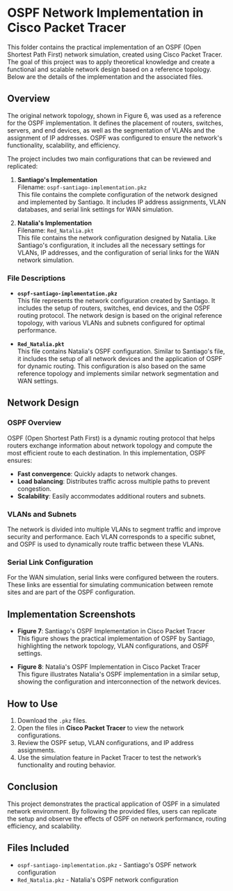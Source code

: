 # OSPF Network Implementation in Cisco Packet Tracer

This folder contains the practical implementation of an OSPF (Open Shortest Path First) network simulation, created using Cisco Packet Tracer. The goal of this project was to apply theoretical knowledge and create a functional and scalable network design based on a reference topology. Below are the details of the implementation and the associated files.

## Overview

The original network topology, shown in Figure 6, was used as a reference for the OSPF implementation. It defines the placement of routers, switches, servers, and end devices, as well as the segmentation of VLANs and the assignment of IP addresses. OSPF was configured to ensure the network's functionality, scalability, and efficiency.

The project includes two main configurations that can be reviewed and replicated:

1. **Santiago's Implementation**  
   Filename: `ospf-santiago-implementation.pkz`  
   This file contains the complete configuration of the network designed and implemented by Santiago. It includes IP address assignments, VLAN databases, and serial link settings for WAN simulation.

2. **Natalia's Implementation**  
   Filename: `Red_Natalia.pkt`  
   This file contains the network configuration designed by Natalia. Like Santiago's configuration, it includes all the necessary settings for VLANs, IP addresses, and the configuration of serial links for the WAN network simulation.

### File Descriptions

- **`ospf-santiago-implementation.pkz`**  
  This file represents the network configuration created by Santiago. It includes the setup of routers, switches, end devices, and the OSPF routing protocol. The network design is based on the original reference topology, with various VLANs and subnets configured for optimal performance.

- **`Red_Natalia.pkt`**  
  This file contains Natalia's OSPF configuration. Similar to Santiago's file, it includes the setup of all network devices and the application of OSPF for dynamic routing. This configuration is also based on the same reference topology and implements similar network segmentation and WAN settings.

## Network Design

### OSPF Overview

OSPF (Open Shortest Path First) is a dynamic routing protocol that helps routers exchange information about network topology and compute the most efficient route to each destination. In this implementation, OSPF ensures:

- **Fast convergence**: Quickly adapts to network changes.
- **Load balancing**: Distributes traffic across multiple paths to prevent congestion.
- **Scalability**: Easily accommodates additional routers and subnets.

### VLANs and Subnets

The network is divided into multiple VLANs to segment traffic and improve security and performance. Each VLAN corresponds to a specific subnet, and OSPF is used to dynamically route traffic between these VLANs.

### Serial Link Configuration

For the WAN simulation, serial links were configured between the routers. These links are essential for simulating communication between remote sites and are part of the OSPF configuration.

## Implementation Screenshots

- **Figure 7**: Santiago's OSPF Implementation in Cisco Packet Tracer  
  This figure shows the practical implementation of OSPF by Santiago, highlighting the network topology, VLAN configurations, and OSPF settings.

- **Figure 8**: Natalia's OSPF Implementation in Cisco Packet Tracer  
  This figure illustrates Natalia's OSPF implementation in a similar setup, showing the configuration and interconnection of the network devices.

## How to Use

1. Download the `.pkz` files.
2. Open the files in **Cisco Packet Tracer** to view the network configurations.
3. Review the OSPF setup, VLAN configurations, and IP address assignments.
4. Use the simulation feature in Packet Tracer to test the network’s functionality and routing behavior.

## Conclusion

This project demonstrates the practical application of OSPF in a simulated network environment. By following the provided files, users can replicate the setup and observe the effects of OSPF on network performance, routing efficiency, and scalability.

## Files Included

- `ospf-santiago-implementation.pkz` - Santiago's OSPF network configuration
- `Red_Natalia.pkz` - Natalia's OSPF network configuration
